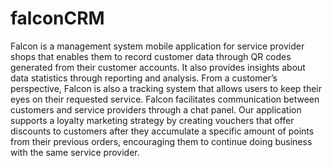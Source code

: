 # falconCRM
Falcon is a management system mobile application for service provider shops
that enables them to record customer data through QR codes generated from
their customer accounts. It also provides insights about data statistics through
reporting and analysis. From a customer’s perspective, Falcon is also a tracking
system that allows users to keep their eyes on their requested service. Falcon facilitates
communication between customers and service providers through a chat
panel. Our application supports a loyalty marketing strategy by creating vouchers
that offer discounts to customers after they accumulate a specific amount of
points from their previous orders, encouraging them to continue doing business
with the same service provider.
